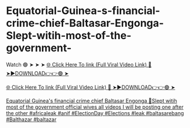 # Equatorial-Guinea-s-financial-crime-chief-Baltasar-Engonga-Slept-witih-most-of-the-government-

Watch 🟢 ➤ ➤ ➤ <a href="https://dexrul.cfd/dgdgsg"> 🌐 Click Here To link (Full Viral Video Link) 
🔴 ➤►DOWNLOAD👉👉🟢 ➤


<a href="https://dexrul.cfd/dgdgsg"> 🌐 Click Here To link (Full Viral Video Link) 
🔴 ➤►DOWNLOAD👉👉🟢 ➤

Equatorial Guinea's financial crime chief Baltasar Engonga 🫢Slept witih most of the government official wives 
all videos
I will be posting one after the other
 #africaleak #anif #ElectionDay #Elections #leak #baltasarebang #Balthazar #baltazar
